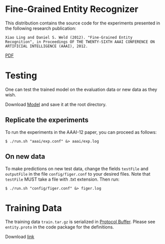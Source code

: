 Fine-Grained Entity Recognizer
=============================

This distribution contains the source code for the experiments presented in the following research publication:

    Xiao Ling and Daniel S. Weld (2012). "Fine-Grained Entity Recognition", in Proceedings OF THE TWENTY-SIXTH AAAI CONFERENCE ON ARTIFICIAL INTELLIGENCE (AAAI), 2012.

[PDF](http://xiaoling.github.com/pubs/ling-aaai12.pdf)

# Testing

One can test the trained model on the evaluation data or new data as they wish. 

Download [Model](https://www.dropbox.com/sh/fg9geomqxhh54qw/AABDS9BZmct9-ku-D0J_v5Dxa/figer.model.gz) and save it at the root directory. 

## Replicate the experiments

To run the experiments in the AAAI-12 paper, you can proceed as follows:

    $ ./run.sh "aaai/exp.conf" &> aaai/exp.log

## On new data

To make predictions on new test data, change the fields `testFile` and
`outputFile` in the file `config/figer.conf` to your desired files. Note
that `testFile` MUST take a file with .txt extension. Then run:

    $ ./run.sh "config/figer.conf" &> figer.log

# Training Data

The training data `train.tar.gz` is serialized in [Protocol Buffer](http://code.google.com/p/protobuf/). Please see `entity.proto` in the code package for the definitions.

Download [link](https://www.dropbox.com/sh/fg9geomqxhh54qw/AAC6LWI4gsnCXuPeQWV5b5yNa/train.tar.gz)

